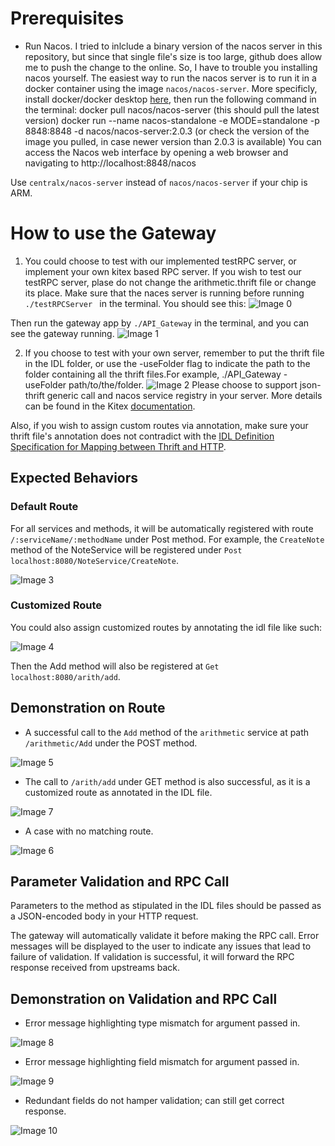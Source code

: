 # Prerequisites
- Run Nacos. 
I tried to inlclude a binary version of the nacos server in this repository, but since that single file's size is too large, github does allow me to push the change to the online. So, I have to trouble you installing nacos yourself.
 The easiest way to run the nacos server is to run it in a docker container using the image `nacos/nacos-server`. More specificly, install docker/docker desktop [here](https://www.docker.com/products/docker-desktop/), then run the following command in the terminal:
    docker pull nacos/nacos-server  (this should pull the latest version)
    docker run --name nacos-standalone -e MODE=standalone -p 8848:8848 -d nacos/nacos-server:2.0.3  (or check the version of the image you pulled, in case newer version than 2.0.3 is available)
You can access the Nacos web interface by opening a web browser and navigating to http://localhost:8848/nacos

Use `centralx/nacos-server` instead of `nacos/nacos-server` if your chip is ARM. 

# How to use the Gateway
1. You could choose to test with our implemented testRPC server, or implement your own kitex based RPC server. 
If you wish to test our testRPC server, plase do not change the arithmetic.thrift file or change its place. Make sure that the naces server is running before running `./testRPCServer ` in the terminal. You should see this:
![Image 0](../images/image%200.png)

Then run the gateway app by `./API_Gateway` in the terminal, and you can see the gateway running.
![Image 1](../images/image%201.png)

2. If you choose to test with your own server, remember to put the thrift file in the IDL folder, or use the -useFolder flag to indicate the path to the folder containing all the thrift files.For example, ./API_Gateway -useFolder path/to/the/folder. 
![Image 2](../images/image%202.png)
Please choose to support json-thrift generic call and nacos service registry in your server. More details can be found in the Kitex [documentation](https://www.cloudwego.io/docs/kitex/tutorials/advanced-feature/generic-call/).


Also, if you wish to assign custom routes via annotation, make sure your thrift file's annotation does not contradict with the [IDL Definition Specification for Mapping between Thrift and HTTP](https://www.cloudwego.io/docs/kitex/tutorials/advanced-feature/generic-call/thrift_idl_annotation_standards/).



## Expected Behaviors
### Default Route
For all services and methods, it will be automatically registered with route `/:serviceName/:methodName` under Post method. 
For example, the `CreateNote` method of the NoteService will be registered under `Post localhost:8080/NoteService/CreateNote`.

![Image 3](../images/image%203.png)


### Customized Route
You could also assign customized routes by annotating the idl file like such:

![Image 4](../images/image%204.png)

Then the Add method will also be registered at `Get localhost:8080/arith/add`.

## Demonstration on Route
- A successful call to the `Add` method of the `arithmetic` service at path `/arithmetic/Add` under the POST method.
  
![Image 5](../images/image%205.png)

- The call to `/arith/add` under GET method is also successful, as it is a customized route as annotated in the IDL file.
  
![Image 7](../images/image%207.png)

- A case with no matching route.
 
 ![Image 6](../images/image%206.png)


## Parameter Validation and RPC Call
Parameters to the method as stipulated in the IDL files should be passed as a JSON-encoded body in your HTTP request.

The gateway will automatically validate it before making the RPC call. Error messages will be displayed to the user to indicate any issues that lead to failure of validation. If validation is successful, it will forward the RPC response received from upstreams back.

## Demonstration on Validation and RPC Call
- Error message highlighting type mismatch for argument passed in.

![Image 8](../images/image%208.png)

- Error message highlighting field mismatch for argument passed in.

![Image 9](../images/image%209.png)

- Redundant fields do not hamper validation; can still get correct response.

![Image 10](../images/image%2010.png)



